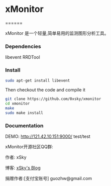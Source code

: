 # xMonitor
======

xMonitor 是一个轻量,简单易用的监测图形分析工具。

### Dependencies

libevent RRDTool 

### Install



```bash
sudo apt-get install libevent
```

Then checkout the code and compile it
```bash
git clone https://github.com/0xsky/xmonitor
cd xmonitor
make
sudo make install
```

### Documentation
DEMO: http://121.42.10.151:9000/  test/test
<p>xMonitor开源社区QQ群: 


<p><p>作者: xSky        
<p>博客: <a href="http://www.0xsky.com/">xSky's Blog</a>
<p>捐赠作者:[支付宝账号] guozhw@gmail.com


